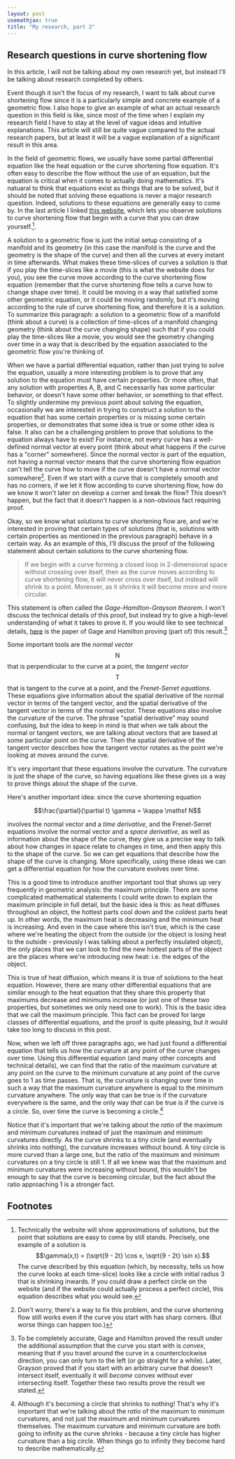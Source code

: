 ```yaml
---
layout: post
usemathjax: true
title: "My research, part 2"
---
```


## Research questions in curve shortening flow

In this article, I will not be talking about my own research yet, but instead I'll be talking about research completed by others.

Event though it isn't the focus of my research, I want to talk about curve shortening flow since it is a particularly simple and concrete example of a geometric flow.
I also hope to give an example of what an actual research question in this field is like, since most of the time when I explain my research field I have to stay at the level of vague ideas and intuitive explanations.
This article will still be quite vague compared to the actual research papers, but at least it will be a vague explanation of a significant result in this area.

In the field of geometric flows, we usually have some partial differential equation like the heat equation or the curve shortening flow equation.
It's often easy to describe the flow without the use of an equation, but the equation is critical when it comes to actually doing mathematics.
It's natuaral to think that equations exist as things that are to be solved, but it should be noted that solving these equations is never a major research question.
Indeed, solutions to these equations are generally easy to come by.
In the last article I linked [this website](https://a.carapetis.com/csf/), which lets you observe solutions to curve shortening flow that begin with a curve that you can draw yourself.[^solutions].

A solution to a geometric flow is just the initial setup consisting of a manifold and its geometry (in this case the manifold is the curve and the geometry is the shape of the curve) and then all the curves at every instant in time afterwards.
What makes these time-slices of curves a solution is that if you play the time-slices like a movie (this is what the website does for you), you see the curve move according to the curve shortening flow equation (remember that the curve shortening flow tells a curve how to change shape over time).
It could be moving in a way that satisfied some other geometric equation, or it could be moving randomly, but it's moving according to the rule of curve shortening flow, and therefore it is a solution.
To summarize this paragraph: a solution to a geometric flow of a manifold (think about a curve) is a collection of time-slices of a manifold changing geometry (think about the curve changing shape) such that if you could play the time-slices like a movie, you would see the geometry changing over time in a way that is described by the equation associated to the geometric flow you're thinking of.

When we have a partial differential equation, rather than just trying to solve the equation, usually a more interesting problem is to prove that any solution to the equation must have certain properties.
Or more often, that any solution with properties A, B, and C necessarily has some particular behavior, or doesn't have some other behavior, or something to that effect.
To slightly undermine my previous point about solving the equation, occasionally we are interested in trying to construct a solution to the equation that has some certain properties or is missing some certain properties, or demonstrates that some idea is true or some other idea is false.
It also can be a challenging problem to prove that solutions to the equation always have to exist!
For instance, not every curve has a well-defined normal vector at every point (think about what happens if the curve has a "corner" somewhere).
Since the normal vector is part of the equation, not having a normal vector means that the curve shortening flow equation can't tell the curve how to move if the curve doesn't have a normal vector somewhere[^normal].
Even if we start with a curve that is completely smooth and has no corners, if we let it flow according to curve shortening flow, how do we know it won't later on develop a corner and break the flow?
This doesn't happen, but the fact that it doesn't happen is a non-obvious fact requiring proof.

Okay, so we know what solutions to curve shortening flow are, and we're interested in proving that certain types of solutions (that is, solutions with certain properties as mentioned in the previous paragraph) behave in a certain way.
As an example of this, I'll discuss the proof of the following statement about certain solutions to the curve shortening flow.

> If we begin with a curve forming a closed loop in 2-dimensional space without crossing over itself, then as the curve moves according to curve shortening flow, it will never cross over itself, but instead will shrink to a point.
> Moreover, as it shrinks it will become more and more circular.

This statement is often called the *Gage-Hamilton-Grayson theorem*.
I won't discuss the technical details of this proof, but instead try to give a high-level understanding of what it takes to prove it.
If you would like to see technical details, [here](https://math.jhu.edu/~js/Math745/gage-hamilton.pdf) is the paper of Gage and Hamilton proving (part of) this result.[^gage_hamilton]

Some important tools are the *normal vector* $$\mathsf N$$ that is perpendicular to the curve at a point, the *tangent vector* $$\mathsf T$$ that is tangent to the curve at a point, and the *Frenet-Serret equations*.
These equations give information about the spatial derivative of the normal vector in terms of the tangent vector, and the spatial derivative of the tangent vector in terms of the normal vector.
These equations also involve the curvature of the curve.
The phrase "spatial derivative" may sound confusing, but the idea to keep in mind is that when we talk about the normal or tangent vectors, we are talking about vectors that are based at some particular point on the curve.
Then the spatial derivative of the tangent vector describes how the tangent vector rotates as the point we're looking at moves around the curve.

It's very important that these equations involve the curvature.
The curvature is just the shape of the curve, so having equations like these gives us a way to prove things about the shape of the curve.

Here's another important idea: since the curve shortening equation

$$\frac{\partial}{\partial t} \gamma = \kappa \mathsf N$$

involves the normal vector and a *time derivative*, and the Frenet-Serret equations involve the normal vector and a *space derivative*, as well as information about the shape of the curve, they give us a precise way to talk about how changes in space relate to changes in time, and then apply this to the shape of the curve.
So we can get equations that describe how the shape of the curve is changing.
More specifically, using these ideas we can get a differential equation for how the curvature evolves over time.

This is a good time to introduce another important tool that shows up very frequently in geometric analysis: the maximum principle.
There are some complicated mathematical statements I could write down to explain the maximum principle in full detail, but the basic idea is this:
as heat diffuses throughout an object, the hottest parts cool down and the coldest parts heat up.
In other words, the maximum heat is decreasing and the minimum heat is increasing.
And even in the case where this isn't true, which is the case where we're heating the object from the outside (or the object is losing heat to the outside - previously I was talking about a perfectly insulated object), the only places that we can look to find the new hottest parts of the object are the places where we're introducing new heat: i.e. the edges of the object.

This is true of heat diffusion, which means it is true of solutions to the heat equation.
However, there are many other differential equations that are similar enough to the heat equation that they share this property that maximums decrease and minimums increase (or just one of these two properties, but sometimes we only need one to work).
This is the basic idea that we call the maximum principle.
This fact can be proved for large classes of differential equations, and the proof is quite pleasing, but it would take too long to discuss in this post.

Now, when we left off three paragraphs ago, we had just found a differential equation that tells us how the curvature at any point of the curve changes over time.
Using this differential equation (and many other concepts and technical details), we can find that the ratio of the maximum curvature at any point on the curve to the minimum curvature at any point of the curve goes to 1 as time passes.
That is, the curvature is changing over time in such a way that the maximum curvature anywhere is equal to the minimum curvature anywhere.
The only way that can be true is if the curvature everywhere is the same, and the only way *that* can be true is if the curve is a circle.
So, over time the curve is becoming a circle.[^circle]

Notice that it's important that we're talking about the *ratio* of the maximum and minimum curvatures instead of just the maximum and minimum curvatures directly.
As the curve shrinks to a tiny circle (and eventually shrinks into nothing), the curvature increases without bound.
A tiny circle is more curved than a large one, but the ratio of the maximum and minimum curvatures on a tiny circle is still 1.
If all we knew was that the maximum and minimum curvatures were increasing without bound, this wouldn't be enough to say that the curve is becoming circular, but the fact about the ratio approaching 1 is a stronger fact.

## Footnotes

[^solutions]: Technically the website will show approximations of solutions, but the point that solutions are easy to come by still stands.
    Precisely, one example of a solution is $$\gamma(x,t) = (\sqrt{9 - 2t} \cos x, \sqrt{9 - 2t} \sin x).$$
    The curve described by this equation (which, by necessity, tells us how the curve looks at each time-slice) looks like a circle with initial radius 3 that is shrinking inwards.
    If you could draw a perfect circle on the website (and if the website could actually process a perfect circle), this equation describes what you would see.

[^normal]: Don't worry, there's a way to fix this problem, and the curve shortening flow still works even if the curve you start with has sharp corners.
    (But worse things can happen too.)

[^gage_hamilton]: To be completely accurate, Gage and Hamilton proved the result under the additional assumption that the curve you start with is *convex*, meaning that if you travel around the curve in a counterclockwise direction, you can only turn to the left (or go straight for a while).
    Later, Grayson proved that if you start with an arbitrary curve that doesn't intersect itself, eventually it will *become* convex without ever intersecting itself.
    Together these two results prove the result we stated.

[^circle]: Although it's becoming a circle that shrinks to nothing!
    That's why it's important that we're talking about the *ratio* of the maximum to minimum curvatures, and not just the maximum and minimum curvatures themselves.
    The maximum curvature and minimum curvature are both going to infinity as the curve shrinks - because a tiny circle has higher curvature than a big circle.
    When things go to infinity they become hard to describe mathematically.

